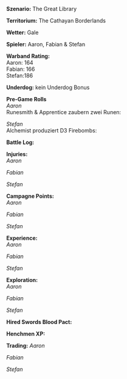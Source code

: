 **Szenario:** The Great Library

**Territorium:** The Cathayan Borderlands

**Wetter:** Gale

**Spieler:** Aaron, Fabian & Stefan

**Warband Rating:**  
Aaron: 164  
Fabian: 166  
Stefan:186   

**Underdog:** kein Underdog Bonus   

**Pre-Game Rolls**  
*Aaron*  
Runesmith & Apprentice zaubern zwei Runen:  

*Stefan*  
Alchemist produziert D3 Firebombs:  

**Battle Log:**  



**Injuries:**  
*Aaron*  

*Fabian*  

*Stefan*  


**Campagne Points:**  
*Aaron*  

*Fabian*  

*Stefan*  

**Experience:**  
*Aaron*  

*Fabian*  

*Stefan*  

**Exploration:**  
*Aaron*  

*Fabian*  

*Stefan*  

**Hired Swords Blood Pact:**


**Henchmen XP:**
  

**Trading:**
*Aaron*  

*Fabian*  

*Stefan*   
